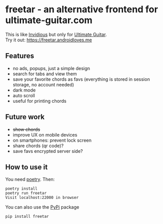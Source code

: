 # freetar - an alternative frontend for ultimate-guitar.com

This is like [Invidious](https://invidious.io/) but only for [Ultimate Guitar](https://www.ultimate-guitar.com/).  
Try it out: https://freetar.androidloves.me

## Features
- no ads, popups, just a simple design
- search for tabs and view them
- save your favorite chords as favs (everything is stored in session storage, no account needed)
- dark mode
- auto scroll
- useful for printing chords

## Future work
- ~~show chords~~
- improve UX on mobile devices
- on smartphones: prevent lock screen
- share chords (qr code)?
- save favs encrypted server side?


## How to use it
You need [poetry](https://python-poetry.org/). Then:
```
poetry install
poetry run freetar
Visit localhost:22000 in browser
```

You can also use the [PyPi](https://pypi.org/project/freetar/) package

```
pip install freetar
```
